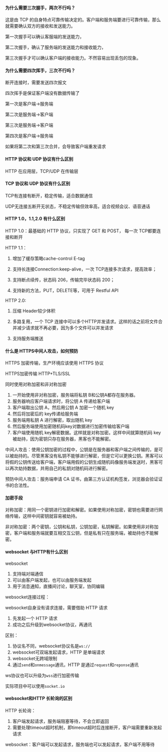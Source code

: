 
#### 为什么需要三次握手，两次不行吗？

这是由 TCP 的自身特点可靠传输决定的。客户端和服务端要进行可靠传输，那么就需要确认双方的接收和发送能力。

第一次握手可以确认客服端的发送能力，

第二次握手，确认了服务端的发送能力和接收能力，

第三次握手才可以确认客户端的接收能力。不然容易出现丢包的现象。

#### 为什么需要四次挥手，三次不行吗？

断开连接时，需要发送四次报文

四次挥手是保证客户端没有数据传输了

第一次是客户端->服务端

第二次是服务端->客户端

第三次是服务端->客户端

第四次是客户端->服务端

如果将第二次和第三次合并，会导致客户端重发请求


#### HTTP 协议和 UDP 协议有什么区别

HTTP 在应用层，TCP/UDP 在传输层

#### TCP 协议和 UDP 协议有什么区别

TCP有连接有断开，稳定传输，适合数据通信

UDP无连接五断开无状态，不稳定传输但效率高，适合视频会议、语音通话

#### HTTP 1.0，1.1,2.0 有什么区别

HTTP 1.0：最基础的 HTTP 协议，只实现了 GET 和 POST， 每一次 TCP都要连接和断开

HTTP 1.1：

1. 增加了缓存策略cache-control E-tag

2. 支持长连接Connection:keep-alive，一次 TCP连接多次请求，提高效率；

3. 支持断点续传，状态码 206，传输完毕状态码 200；

4. 支持新的方法，PUT，DELETE等，可用于 Restful API

HTTP 2.0:

1. 压缩 Header较少体积

2. 多路复用，一个 TCP 连接中可以多个HTTP并发请求。这样的话之前将文件合并减少请求就不再必要，因为多个文件可以并发请求

3. 支持服务端推送


#### 什么是 HTTPS中间人攻击，如何预防

HTTPS 加密传输，生产环境应该使用 HTTPS 协议

HTTPS加密传输 HTTP+TLS/SSL

同时使用对称加密和非对称加密

1. 一开始使用非对称加密，服务端将私钥 B和公钥A都存在服务器。
2. 服务器响应客户端请求时，将公钥 A 传递给客户端
3. 客户端取出公钥 A，然后用公钥 A 加密一个随机 key
4. 然后将加密后的 key传递给服务端
5. 服务端用私钥 A 进行解密，取出随机 key
6. 然后服务端使用加密随机码key对数据进行加密传输给客户端
7. 客户端使用随机 key解密数据。这样就是对称加密。这样中间就算随机码 key被劫持，因为密钥只存在服务器，黑客也不能解密。

中间人攻击：使用公钥加密的过程中，公钥是在服务器和客户端之间传输的，是可以被劫持的。尽管黑客没有私钥不能够进行解密，但是它可以更换公钥。黑客可以将假的公钥传送给客户端，客户端用假的公钥生成随机码像服务端发送时，黑客可以再次劫持数据，并用自己的私钥对随机码进行解密。

预防中间人攻击：服务端申请 CA 证书，由第三方认证机构签发，浏览器会验证证书的合法性。

#### 加密手段

对称加密：用同一个密钥进行加密和解密。如果使用对称加密，密钥也需要进行网络传输，这样中间密钥就容易被劫持。

非对称加密：两个密钥，公钥和私钥，公钥加密，私钥解密。如果使用非对称加密，客户端和服务端就要互相交互公钥，但是私有只在服务端，被劫持也不能解密。

#### websocket 与HTTP有什么区别

websocket

1. 支持端对端通信
2. 可以由客户端发起，也可以由服务端发起
3. 用于消息通知，直播间讨论，聊天室，协同编辑

websocket连接过程：

websocket自身没有请求连接，需要借助 HTTP 请求

1. 先发起一个 HTTP 请求
2. 成功之后升级到websocket协议，再通讯

区别：

1. 协议名不同，websocket协议名是`ws://`
2. websocket可双端发起请求，HTTP 是单端请求
3. websocket无跨域限制
4. 通过`send`和`onmessage`通讯，HTTP 是通过`request`和`reponse`通讯

ws协议也可以升级为`wss`进行加密传输

实际项目中可以使用`socket.io`

#### websocket和HTTP 长轮询的区别

HTTP 长轮询：

1. 客户端发起请求，服务端阻塞等待，不会立即返回
2. 需要处理timeout超时机制，即timeout超时后连接断开，客户端需要重新发起请求

websocket：客户端可以发起请求，服务端也可以发起请求，客户端不用等待







